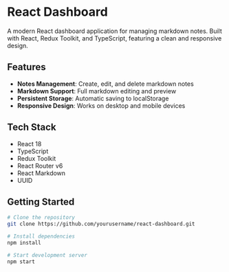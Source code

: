 # React Dashboard

A modern React dashboard application for managing markdown notes. Built with React, Redux Toolkit, and TypeScript, featuring a clean and responsive design.

## Features

- **Notes Management**: Create, edit, and delete markdown notes
- **Markdown Support**: Full markdown editing and preview
- **Persistent Storage**: Automatic saving to localStorage
- **Responsive Design**: Works on desktop and mobile devices

## Tech Stack

- React 18
- TypeScript
- Redux Toolkit
- React Router v6
- React Markdown
- UUID

## Getting Started

```bash
# Clone the repository
git clone https://github.com/yourusername/react-dashboard.git

# Install dependencies
npm install

# Start development server
npm start
```
